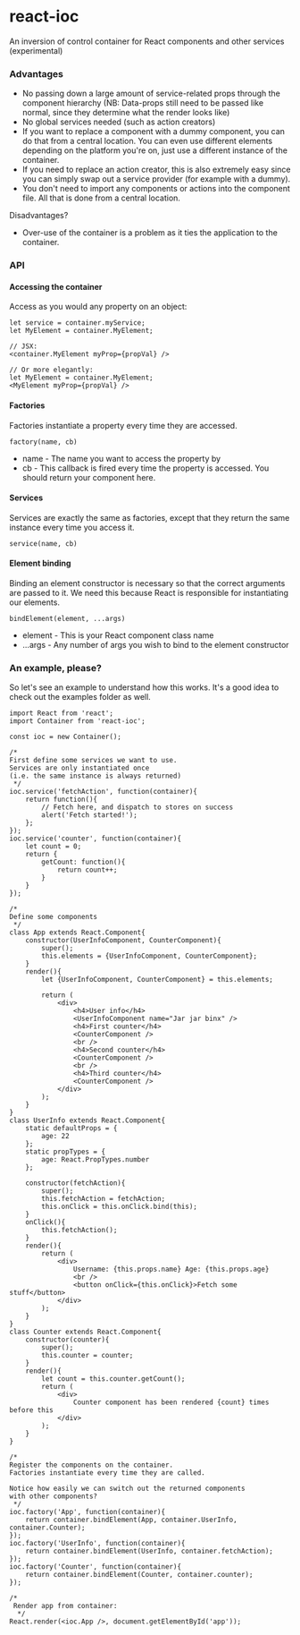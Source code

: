 # react-ioc

An inversion of control container for React components and other services (experimental)

### Advantages

* No passing down a large amount of service-related props through the component hierarchy
  (NB: Data-props still need to be passed like normal, since they determine what the render looks like)
* No global services needed (such as action creators)
* If you want to replace a component with a dummy component, you can do that from a central location.
  You can even use different elements depending on the platform you're on, just use a different instance
  of the container.
* If you need to replace an action creator, this is also extremely easy since you can simply swap
  out a service provider (for example with a dummy).
* You don't need to import any components or actions into the component file. All that is done from a central location.

Disadvantages?

* Over-use of the container is a problem as it ties the application to the container.

### API

#### Accessing the container
Access as you would any property on an object:

````
let service = container.myService;
let MyElement = container.MyElement;

// JSX:
<container.MyElement myProp={propVal} />

// Or more elegantly:
let MyElement = container.MyElement;
<MyElement myProp={propVal} />
````

#### Factories
Factories instantiate a property every time they are accessed.

`factory(name, cb)`
* name - The name you want to access the property by
* cb - This callback is fired every time the property is accessed. You should return your component here.

#### Services
Services are exactly the same as factories, except that they return the same instance every time you access it.

`service(name, cb)`

#### Element binding
Binding an element constructor is necessary so that the correct arguments are passed to it.
We need this because React is responsible for instantiating our elements.

`bindElement(element, ...args)`
* element - This is your React component class name
* ...args - Any number of args you wish to bind to the element constructor

### An example, please?
So let's see an example to understand how this works. It's a good idea to check out the examples folder as well.

````
import React from 'react';
import Container from 'react-ioc';

const ioc = new Container();

/*
First define some services we want to use.
Services are only instantiated once
(i.e. the same instance is always returned)
 */
ioc.service('fetchAction', function(container){
	return function(){
		// Fetch here, and dispatch to stores on success
        alert('Fetch started!');
	};
});
ioc.service('counter', function(container){
    let count = 0;
    return {
        getCount: function(){
            return count++;
        }
    }
});

/*
Define some components
 */
class App extends React.Component{
    constructor(UserInfoComponent, CounterComponent){
        super();
        this.elements = {UserInfoComponent, CounterComponent};
    }
    render(){
        let {UserInfoComponent, CounterComponent} = this.elements;

        return (
            <div>
                <h4>User info</h4>
                <UserInfoComponent name="Jar jar binx" />
                <h4>First counter</h4>
                <CounterComponent />
                <br />
                <h4>Second counter</h4>
                <CounterComponent />
                <br />
                <h4>Third counter</h4>
                <CounterComponent />
            </div>
        );
    }
}
class UserInfo extends React.Component{
    static defaultProps = {
        age: 22
    };
    static propTypes = {
        age: React.PropTypes.number
    };

    constructor(fetchAction){
        super();
        this.fetchAction = fetchAction;
        this.onClick = this.onClick.bind(this);
    }
    onClick(){
        this.fetchAction();
    }
    render(){
        return (
            <div>
                Username: {this.props.name} Age: {this.props.age}
                <br />
                <button onClick={this.onClick}>Fetch some stuff</button>
            </div>
        );
    }
}
class Counter extends React.Component{
    constructor(counter){
        super();
        this.counter = counter;
    }
    render(){
        let count = this.counter.getCount();
        return (
            <div>
                Counter component has been rendered {count} times before this
            </div>
        );
    }
}

/*
Register the components on the container.
Factories instantiate every time they are called.

Notice how easily we can switch out the returned components
with other components?
 */
ioc.factory('App', function(container){
    return container.bindElement(App, container.UserInfo, container.Counter);
});
ioc.factory('UserInfo', function(container){
    return container.bindElement(UserInfo, container.fetchAction);
});
ioc.factory('Counter', function(container){
    return container.bindElement(Counter, container.counter);
});

/*
 Render app from container:
  */
React.render(<ioc.App />, document.getElementById('app'));
````